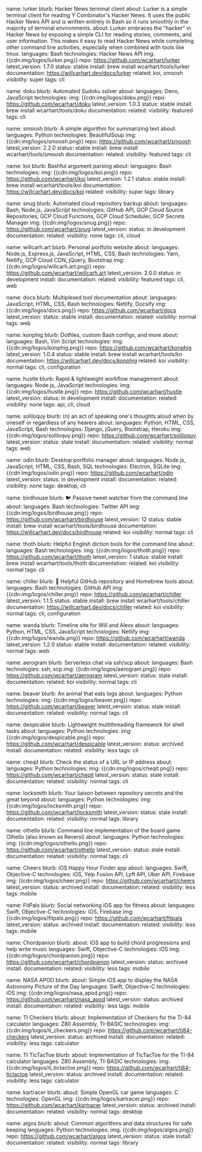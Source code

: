 name: lurker
blurb: Hacker News terminal client
about: Lurker is a simple terminal client for reading Y Combinator's Hacker News. It uses the public Hacker News API and is written entirely in Bash so it runs smoothly in the majority of terminal environments.
about: Lurker embraces the "hacker" in Hacker News by exposing a simple CLI for reading stories, comments, and user information. This makes it easy to read Hacker News while completing other command line activities, especially when combined with tools like tmux.
languages: Bash
technologies: Hacker News API
img: {{cdn:img/logos/lurker.png}}
repo: https://github.com/wcarhart/lurker
latest_version: 1.7.0
status: stable
install: brew install wcarhart/tools/lurker
documentation: https://willcarhart.dev/docs/lurker
related: koi, smoosh
visibility: super
tags: cli

name: doku
blurb: Automated Sudoku solver
about:
languages: Deno, JavaScript
technologies:
img: {{cdn:img/logos/doku.png}}
repo: https://github.com/wcarhart/doku
latest_version: 1.0.3
status: stable
install: brew install wcarhart/tools/doku
documentation:
related:
visibility: featured
tags: cli

name: smoosh
blurb: A simple algorithm for summarizing text
about:
languages: Python
technologies: BeautifulSoup
img: {{cdn:img/logos/smoosh.png}}
repo: https://github.com/wcarhart/smoosh
latest_version: 2.2.0
status: stable
install: brew install wcarhart/tools/smoosh
documentation:
related:
visibility: featured
tags: cli

name: koi
blurb: Bashful argument parsing
about:
languages: Bash
technologies:
img: {{cdn:img/logos/koi.png}}
repo: https://github.com/wcarhart/koi
latest_version: 1.2.1
status: stable
install: brew install wcarhart/tools/koi
documentation: https://willcarhart.dev/docs/koi
related:
visibility: super
tags: library

name: snug
blurb: Automated cloud repository backup
about:
languages: Bash, Node.js, JavaScript
technologies: GitHub API, GCP Cloud Source Repositories, GCP Cloud Functions, GCP Cloud Scheduler, GCP Secrets Manager
img: {{cdn:img/logos/snug.png}}
repo: https://github.com/wcarhart/snug
latest_version:
status: in development
documentation:
related:
visibility: none
tags: cli, cloud

name: willcarh.art
blurb: Personal portfolio website
about:
languages: Node.js, Express.js, JavaScript, HTML, CSS, Bash
technologies: Yarn, Netlify, GCP Cloud CDN, jQuery, Bootstrap
img: {{cdn:img/logos/willcarh.art.png}}
repo: https://github.com/wcarhart/willcarh.art
latest_version: 2.0.0
status: in development
install:
documentation:
related:
visibility: featured
tags: cli, web

name: docs
blurb: Multiplexed tool documentation
about:
languages: JavaScript, HTML, CSS, Bash
technologies: Netlify, Docsify
img: {{cdn:img/logos/docs.png}}
repo: https://github.com/wcarhart/docs
latest_version:
status: stable
install:
documentation:
related:
visibility: normal
tags: web

name: konphig
blurb: Dotfiles, custom Bash configs, and more
about:
languages: Bash, Vim Script
technologies:
img: {{cdn:img/logos/konphig.png}}
repo: https://github.com/wcarhart/konphig
latest_version: 1.0.4
status: stable
install: brew install wcarhart/tools/kn
documentation: https://willcarhart.dev/docs/konphig
related: koi
visibility: normal
tags: cli, configuration

name: hustle
blurb: Rapid & lightweight workflow management
about:
languages: Node.js, JavaScript
technologies:
img: {{cdn:img/logos/hustle.png}}
repo: https://github.com/wcarhart/hustle
latest_version:
status: in development
install:
documentation:
related:
visibility: none
tags: api, cli, cloud

name: soliloquy
blurb: (n) an act of speaking one's thoughts aloud when by oneself or regardless of any hearers
about:
languages: Python, HTML, CSS, JavaScript, Bash
technologies: Django, jQuery, Bootstrap, Heroku
img: {{cdn:img/logos/soliloquy.png}}
repo: https://github.com/wcarhart/soliloquy
latest_version:
status: stale
install:
documentation:
related:
visibility: normal
tags: web

name: odin
blurb: Desktop portfolio manager
about:
languages: Node.js, JavaScript, HTML, CSS, Bash, SQL
technologies: Electron, SQLite
img: {{cdn:img/logos/odin.png}}
repo: https://github.com/wcarhart/odin
latest_version:
status: in development
install:
documentation:
related:
visibility: none
tags: desktop, cli

name: birdhouse
blurb: 🐦 Passive tweet watcher from the command line
about:
languages: Bash
technologies: Twitter API
img: {{cdn:img/logos/birdhouse.png}}
repo: https://github.com/wcarhart/birdhouse
latest_version: 12
status: stable
install: brew install wcarhart/tools/birdhouse
documentation: https://willcarhart.dev/docs/birdhouse
related: koi
visibility: normal
tags: cli

name: thoth
blurb: Helpful English diction tools for the command line
about:
languages: Bash
technologies:
img: {{cdn:img/logos/thoth.png}}
repo: https://github.com/wcarhart/thoth
latest_version: 1
status: stable
install: brew install wcarhart/tools/thoth
documentation:
related: koi
visibility: normal
tags: cli

name: chiller
blurb: 🍺 Helpful GitHub repository and Homebrew tools
about:
languages: Bash
technologies: GitHub API
img: {{cdn:img/logos/chiller.png}}
repo: https://github.com/wcarhart/chiller
latest_version: 1.1.5
status: stable
install: brew install wcarhart/tools/chiller
documentation: https://willcarhart.dev/docs/chiller
related: koi
visibility: normal
tags: cli, configuration

name: wanda
blurb: Timeline site for Will and Alexx
about:
languages: Python, HTML, CSS, JavaScript
technologies: Netlify
img: {{cdn:img/logos/wanda.png}}
repo: https://github.com/wcarhart/wanda
latest_version: 1.2.0
status: stable
install:
documentation:
related:
visibility: normal
tags: web

name: aerogram
blurb: Serverless chat via ssh/scp
about:
languages: Bash
technologies: ssh, scp
img: {{cdn:img/logos/aerogram.png}}
repo: https://github.com/wcarhart/aerogram
latest_version:
status: stale
install:
documentation:
related: koi
visibility: normal
tags: cli

name: beaver
blurb: An animal that eats logs
about:
languages: Python
technologies:
img: {{cdn:img/logos/beaver.png}}
repo: https://github.com/wcarhart/beaver
latest_version:
status: stale
install:
documentation:
related:
visibility: normal
tags: cli

name: despicable
blurb: Lightweight multithreading framework for shell tasks
about:
languages: Python
technologies:
img: {{cdn:img/logos/despicable.png}}
repo: https://github.com/wcarhart/despicable
latest_version:
status: archived
install:
documentation:
related:
visibility: less
tags: cli

name: cheqit
blurb: Check the status of a URL or IP address
about:
languages: Python
technologies:
img: {{cdn:img/logos/cheqit.png}}
repo: https://github.com/wcarhart/cheqit
latest_version:
status: stale
install:
documentation:
related:
visibility: normal
tags: cli

name: locksmith
blurb: Your liaison between repository secrets and the great beyond
about:
languages: Python
technologies:
img: {{cdn:img/logos/locksmith.png}}
repo: https://github.com/wcarhart/locksmith
latest_version:
status: stale
install:
documentation:
related:
visibility: normal
tags: library

name: othello
blurb: Command line implementation of the board game Othello (also known as Reversi)
about:
languages: Python
technologies:
img: {{cdn:img/logos/othello.png}}
repo: https://github.com/wcarhart/othello
latest_version:
status: stale
install:
documentation:
related:
visibility: normal
tags: cli

name: Cheers
blurb: iOS Happy Hour Finder app
about:
languages: Swift, Objective-C
technologies: iOS, Yelp Fusion API, Lyft API, Uber API, Firebase
img: {{cdn:img/logos/cheer.png}}
repo: https://github.com/wcarhart/cheers
latest_version:
status: archived
install:
documentation:
related:
visibility: less
tags: mobile

name: FitPals
blurb: Social networking iOS app for fitness
about:
languages: Swift, Objective-C
technologies: iOS, Firebase
img: {{cdn:img/logos/fitpals.png}}
repo: https://github.com/wcarhart/fitpals
latest_version:
status: archived
install:
documentation:
related:
visibility: less
tags: mobile

name: Chordpanion
blurb:
about: iOS app to build chord progressions and help write music
languages: Swift, Objective-C
technologies: iOS
img: {{cdn:img/logos/chordpanion.png}}
repo: https://github.com/wcarhart/chordpanion
latest_version:
status: archived
install:
documentation:
related:
visibility: less
tags: mobile

name: NASA APOD
blurb:
about: Simple iOS app to display the NASA Astronomy Picture of the Day
languages: Swift, Objective-C
technologies: iOS
img: {{cdn:img/logos/nasa_apod.png}}
repo: https://github.com/wcarhart/nasa_apod
latest_version:
status: archived
install:
documentation:
related:
visibility: less
tags: mobile

name: TI Checkers
blurb:
about: Implementation of Checkers for the TI-84 calculator
languages: Z80 Assembly, TI-BASIC
technologies:
img: {{cdn:img/logos/ti_checkers.png}}
repo: https://github.com/wcarhart/ti84-checkers
latest_version:
status: archived
install:
documentation:
related:
visibility: less
tags: calculator

name: TI TicTacToe
blurb:
about: Implementation of TicTacToe for the TI-84 calculator
languages: Z80 Assembly, TI-BASIC
technologies:
img: {{cdn:img/logos/ti_tictactoe.png}}
repo: https://github.com/wcarhart/ti84-tictactoe
latest_version:
status: archived
install:
documentation:
related:
visibility: less
tags: calculator

name: kartracer
blurb:
about: Simple OpenGL car game
languages: C
technologies: OpenGL
img: {{cdn:img/logos/kartracer.png}}
repo: https://github.com/wcarhart/kartracer
latest_version:
status: archived
install:
documentation:
related:
visibility: normal
tags: desktop

name: algos
blurb:
about: Common algorithms and data structures for safe keeping
languages: Python
technologies:
img: {{cdn:img/logos/algos.png}}
repo: https://github.com/wcarhart/algos
latest_version:
status: stale
install:
documentation:
related:
visibility: normal
tags: library